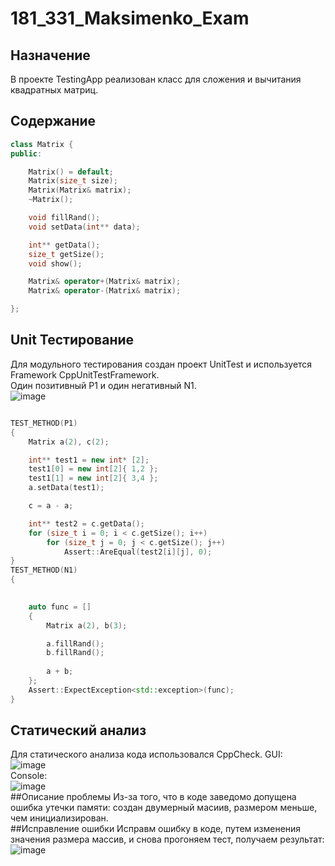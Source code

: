 # 181_331_Maksimenko_Exam

## Назначение
В проекте TestingApp реализован класс для сложения и вычитания квадратных матриц.
## Содержание
```c++
class Matrix {
public:

    Matrix() = default;
    Matrix(size_t size);
    Matrix(Matrix& matrix);
    ~Matrix();

    void fillRand();
    void setData(int** data);

    int** getData();
    size_t getSize();
    void show();

    Matrix& operator+(Matrix& matrix);
    Matrix& operator-(Matrix& matrix);

};
```

## Unit Тестирование
Для модульного тестирования создан проект UnitTest и используется Framework CppUnitTestFramework.<br>
Один позитивный P1 и один негативный N1.<br>
![image](https://user-images.githubusercontent.com/100855284/225324060-f30167b9-6abe-4771-955f-680d4cde23d1.png)

```c++

TEST_METHOD(P1)
{
	Matrix a(2), c(2);

	int** test1 = new int* [2];
	test1[0] = new int[2]{ 1,2 };
	test1[1] = new int[2]{ 3,4 };
	a.setData(test1);

	c = a - a;

	int** test2 = c.getData();
	for (size_t i = 0; i < c.getSize(); i++)
		for (size_t j = 0; j < c.getSize(); j++)
			Assert::AreEqual(test2[i][j], 0);
}
TEST_METHOD(N1)
{
	

	auto func = []
	{
		Matrix a(2), b(3);

		a.fillRand();
		b.fillRand();
		
		a + b;
	};
	Assert::ExpectException<std::exception>(func);
}
```

## Статический анализ

Для статического анализа кода использовался CppCheck.
GUI:<br>
![image](https://user-images.githubusercontent.com/100855284/225326608-7b0ef8d0-4b35-4f2c-ac3a-8b6e461b66cb.png)
<br>
Console:<br>
![image](https://user-images.githubusercontent.com/100855284/225328265-ead36b3b-61e6-491f-a966-32d61d764734.png)
<br>
##Описание проблемы
Из-за того, что в коде заведомо допущена ошибка утечки памяти: создан двумерный масиив, размером меньше, чем инициализирован.<br>
##Исправление ошибки
Исправм ошибку в коде, путем изменения значения размера массив, и снова прогоняем тест, получаем результат:
![image](https://user-images.githubusercontent.com/100855284/225329559-c7d1047d-140c-46dd-ac5d-98ae3461245a.png)


